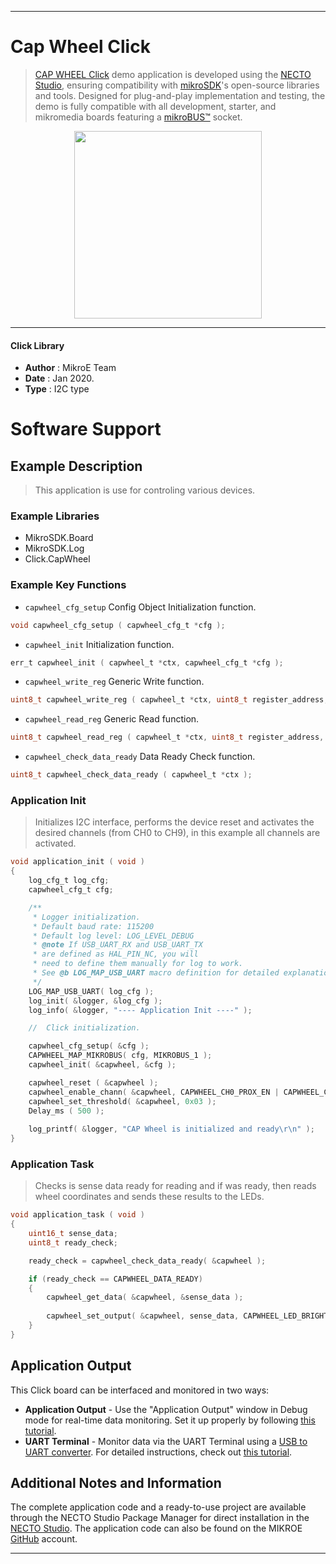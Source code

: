 
---
# Cap Wheel Click

> [CAP WHEEL Click](https://www.mikroe.com/?pid_product=MIKROE-3203) demo application is developed using
the [NECTO Studio](https://www.mikroe.com/necto), ensuring compatibility with [mikroSDK](https://www.mikroe.com/mikrosdk)'s
open-source libraries and tools. Designed for plug-and-play implementation and testing, the demo is fully compatible with
all development, starter, and mikromedia boards featuring a [mikroBUS&trade;](https://www.mikroe.com/mikrobus) socket.

<p align="center">
  <img src="https://www.mikroe.com/?pid_product=MIKROE-3203&image=1" height=300px>
</p>

---

#### Click Library

- **Author**        : MikroE Team
- **Date**          : Jan 2020.
- **Type**          : I2C type

# Software Support

## Example Description

> This application is use for controling various devices.

### Example Libraries

- MikroSDK.Board
- MikroSDK.Log
- Click.CapWheel

### Example Key Functions

- `capwheel_cfg_setup` Config Object Initialization function. 
```c
void capwheel_cfg_setup ( capwheel_cfg_t *cfg );
``` 
 
- `capwheel_init` Initialization function. 
```c
err_t capwheel_init ( capwheel_t *ctx, capwheel_cfg_t *cfg );
```

- `capwheel_write_reg` Generic Write function. 
```c
uint8_t capwheel_write_reg ( capwheel_t *ctx, uint8_t register_address, uint8_t *data_in, uint8_t n_bytes );
```
 
- `capwheel_read_reg` Generic Read function. 
```c
uint8_t capwheel_read_reg ( capwheel_t *ctx, uint8_t register_address, uint8_t *data_out, uint8_t n_bytes );
```

- `capwheel_check_data_ready` Data Ready Check function. 
```c
uint8_t capwheel_check_data_ready ( capwheel_t *ctx );
```

### Application Init

> Initializes I2C interface, performs the device reset and activates the desired channels (from CH0 to CH9), in this example all channels are activated.

```c
void application_init ( void )
{
    log_cfg_t log_cfg;
    capwheel_cfg_t cfg;

    /** 
     * Logger initialization.
     * Default baud rate: 115200
     * Default log level: LOG_LEVEL_DEBUG
     * @note If USB_UART_RX and USB_UART_TX 
     * are defined as HAL_PIN_NC, you will 
     * need to define them manually for log to work. 
     * See @b LOG_MAP_USB_UART macro definition for detailed explanation.
     */
    LOG_MAP_USB_UART( log_cfg );
    log_init( &logger, &log_cfg );
    log_info( &logger, "---- Application Init ----" );

    //  Click initialization.

    capwheel_cfg_setup( &cfg );
    CAPWHEEL_MAP_MIKROBUS( cfg, MIKROBUS_1 );
    capwheel_init( &capwheel, &cfg );

    capwheel_reset ( &capwheel );
    capwheel_enable_chann( &capwheel, CAPWHEEL_CH0_PROX_EN | CAPWHEEL_CH1_EN | CAPWHEEL_CH2_EN | CAPWHEEL_CH3_EN | CAPWHEEL_CH4_EN | CAPWHEEL_CH5_EN | CAPWHEEL_CH6_EN | CAPWHEEL_CH7_EN | CAPWHEEL_CH8_EN | CAPWHEEL_CH9_EN );
    capwheel_set_threshold( &capwheel, 0x03 );
    Delay_ms ( 500 );
    
    log_printf( &logger, "CAP Wheel is initialized and ready\r\n" );
}
```

### Application Task

> Checks is sense data ready for reading and if was ready, then reads wheel coordinates and sends these results to the LEDs.

```c
void application_task ( void )
{
    uint16_t sense_data;
    uint8_t ready_check;

    ready_check = capwheel_check_data_ready( &capwheel );

    if (ready_check == CAPWHEEL_DATA_READY)
    {
        capwheel_get_data( &capwheel, &sense_data );
        
        capwheel_set_output( &capwheel, sense_data, CAPWHEEL_LED_BRIGHTNESS_NUMBER );
    }
}
```

## Application Output

This Click board can be interfaced and monitored in two ways:
- **Application Output** - Use the "Application Output" window in Debug mode for real-time data monitoring.
Set it up properly by following [this tutorial](https://www.youtube.com/watch?v=ta5yyk1Woy4).
- **UART Terminal** - Monitor data via the UART Terminal using
a [USB to UART converter](https://www.mikroe.com/click/interface/usb?interface*=uart,uart). For detailed instructions,
check out [this tutorial](https://help.mikroe.com/necto/v2/Getting%20Started/Tools/UARTTerminalTool).

## Additional Notes and Information

The complete application code and a ready-to-use project are available through the NECTO Studio Package Manager for 
direct installation in the [NECTO Studio](https://www.mikroe.com/necto). The application code can also be found on
the MIKROE [GitHub](https://github.com/MikroElektronika/mikrosdk_click_v2) account.

---
